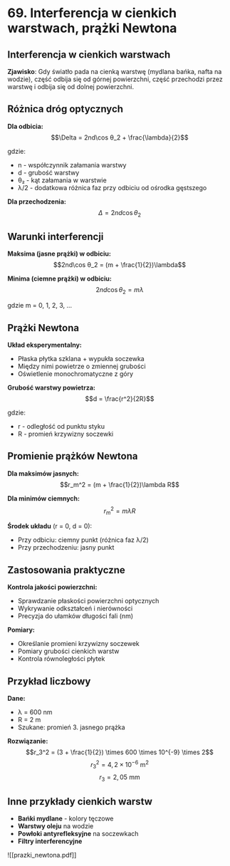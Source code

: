 # 69. Interferencja w cienkich warstwach, prążki Newtona

## Interferencja w cienkich warstwach

**Zjawisko**: Gdy światło pada na cienką warstwę (mydlana bańka, nafta na wodzie), część odbija się od górnej powierzchni, część przechodzi przez warstwę i odbija się od dolnej powierzchni.

## Różnica dróg optycznych

**Dla odbicia:**
$$\Delta = 2nd\cos θ_2 + \frac{\lambda}{2}$$

gdzie:
- n - współczynnik załamania warstwy
- d - grubość warstwy
- θ₂ - kąt załamania w warstwie
- λ/2 - dodatkowa różnica faz przy odbiciu od ośrodka gęstszego

**Dla przechodzenia:**
$$\Delta = 2nd\cos θ_2$$

## Warunki interferencji

**Maksima (jasne prążki) w odbiciu:**
$$2nd\cos θ_2 = (m + \frac{1}{2})\lambda$$

**Minima (ciemne prążki) w odbiciu:**
$$2nd\cos θ_2 = m\lambda$$

gdzie m = 0, 1, 2, 3, ...

## Prążki Newtona

**Układ eksperymentalny:**
- Płaska płytka szklana + wypukła soczewka
- Między nimi powietrze o zmiennej grubości
- Oświetlenie monochromatyczne z góry

**Grubość warstwy powietrza:**
$$d = \frac{r^2}{2R}$$

gdzie:
- r - odległość od punktu styku
- R - promień krzywizny soczewki

## Promienie prążków Newtona

**Dla maksimów jasnych:**
$$r_m^2 = (m + \frac{1}{2})\lambda R$$

**Dla minimów ciemnych:**
$$r_m^2 = m\lambda R$$

**Środek układu** (r = 0, d = 0):
- Przy odbiciu: ciemny punkt (różnica faz λ/2)
- Przy przechodzeniu: jasny punkt

## Zastosowania praktyczne

**Kontrola jakości powierzchni:**
- Sprawdzanie płaskości powierzchni optycznych
- Wykrywanie odkształceń i nierówności
- Precyzja do ułamków długości fali (nm)

**Pomiary:**
- Określanie promieni krzywizny soczewek
- Pomiary grubości cienkich warstw
- Kontrola równoległości płytek

## Przykład liczbowy

**Dane:**
- λ = 600 nm
- R = 2 m
- Szukane: promień 3. jasnego prążka

**Rozwiązanie:**
$$r_3^2 = (3 + \frac{1}{2}) \times 600 \times 10^{-9} \times 2$$
$$r_3^2 = 4,2 \times 10^{-6} \text{ m}^2$$
$$r_3 = 2,05 \text{ mm}$$

## Inne przykłady cienkich warstw

- **Bańki mydlane** - kolory tęczowe
- **Warstwy oleju** na wodzie
- **Powłoki antyrefleksyjne** na soczewkach
- **Filtry interferencyjne**

![[prazki_newtona.pdf]]
